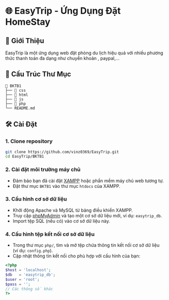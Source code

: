 # 🌐 EasyTrip - Ứng Dụng Đặt HomeStay

## 🚀 Giới Thiệu
EasyTrip là một ứng dụng web đặt phòng du lịch hiệu quả với nhiều phương thức thanh toán đa dạng như chuyển khoản , paypal,...

## 📂 Cấu Trúc Thư Mục
```
📂 BKTB1
├── 📂 css         
├── 📂 html       
├── 📂 js           
├── 📂 php         
└── README.md
```

## 🛠 Cài Đặt
### 1. Clone repository
```bash
git clone https://github.com/vinz0369/EasyTrip.git
cd EasyTrip/BKTB1
```

### 2. Cài đặt môi trường máy chủ
- Đảm bảo bạn đã cài đặt [XAMPP](https://www.apachefriends.org/index.html) hoặc phần mềm máy chủ web tương tự.
- Đặt thư mục `BKTB1` vào thư mục `htdocs` của XAMPP.

### 3. Cấu hình cơ sở dữ liệu
- Khởi động Apache và MySQL từ bảng điều khiển XAMPP.
- Truy cập [phpMyAdmin](http://localhost/phpmyadmin/) và tạo một cơ sở dữ liệu mới, ví dụ: `easytrip_db`.
- Import tệp SQL (nếu có) vào cơ sở dữ liệu này.

### 4. Cấu hình tệp kết nối cơ sở dữ liệu
- Trong thư mục `php/`, tìm và mở tệp chứa thông tin kết nối cơ sở dữ liệu (ví dụ: `config.php`).
- Cập nhật thông tin kết nối cho phù hợp với cấu hình của bạn:
```php
<?php
$host = 'localhost';
$db   = 'easytrip_db';
$user = 'root';
$pass = '';
// Các thông số khác
?>
```
